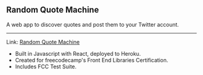 ## Random Quote Machine

A web app to discover quotes and post them to your Twitter account.

---

Link: [Random Quote Machine](https://pacific-beyond-16486.herokuapp.com/)

* Built in Javascript with React, deployed to Heroku.
* Created for freecodecamp's Front End Libraries Certification.
* Includes FCC Test Suite.
